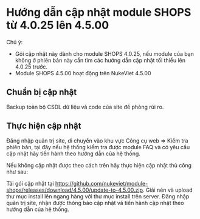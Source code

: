 # Hướng dẫn cập nhật module SHOPS từ 4.0.25 lên 4.5.00

Chú ý:
- Gói cập nhật này dành cho module SHOPS 4.0.25, nếu module của bạn không ở phiên bản này cần tìm các hướng dẫn cập nhật tối thiểu lên 4.0.25 trước.
- Module SHOPS 4.5.00 hoạt động trên NukeViet 4.5.00

## Chuẩn bị cập nhật

Backup toàn bộ CSDL dữ liệu và code của site đề phòng rủi ro.

## Thực hiện cập nhật

Đăng nhập quản trị site, di chuyển vào khu vực Công cụ web => Kiểm tra phiên bản, tại đây nếu hệ thống kiểm tra được module FAQ và có yêu cầu cập nhật hãy tiến hành theo hướng dẫn của hệ thống.

Nếu không cập nhật được theo cách trên hãy thực hiện cập nhật thủ công như sau:

Tải gói cập nhật tại https://github.com/nukeviet/module-shops/releases/download/4.5.00/update-to-4.5.00.zip. Giải nén và upload thư mục install lên ngang hàng với thư mục install trên server. Đăng nhập quản trị site, nhận được thông báo cập nhật và tiến hành cập nhật theo hướng dẫn của hệ thống.
